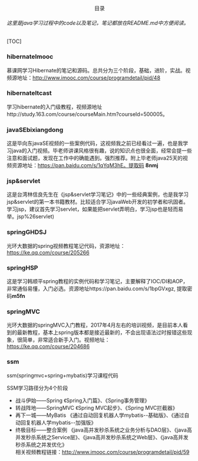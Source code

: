 <center>目录</center>

###### 这里是java学习过程中的code以及笔记，笔记都放在README.md中方便阅读。

[TOC]
### hibernateImooc
慕课网学习Hibernate的笔记和源码。总共分为三个阶段，基础，进阶，实战。视频源地址：http://www.imooc.com/course/programdetail/pid/48

### hibernateItcast
学习hibernate的入门级教程，视频源地址http://study.163.com/course/courseMain.htm?courseId=500005。

### javaSEbixiangdong
这是毕向东javaSE视频的一些案例代码，这视频我之前已经看过一遍，也是我学习java的入门视频。毕老师讲课风格很有趣，说的知识点也很全面，经常会提一些注意和面试题，发现在工作中的确能遇到。强烈推荐。附上毕老师java25天的视频资源地址：https://pan.baidu.com/s/1qYqM3hE。提取码 **8nmj**

### jsp&servlet
这是台湾林信良先生在《jsp&servlet学习笔记》中的一些经典案例，也是我学习jsp&servlet的第一本书籍教材。比较适合学习javaWeb开发的初学者和巩固者。学习jsp，建议首先学习servlet，如果能把servlet弄明白，学习jsp也是轻而易举。jsp%26servlet)

### springGHDSJ
光环大数据的spring视频教程笔记代码，资源地址：https://ke.qq.com/course/205266


### springHSP
这是学习韩顺平spring教程的实例代码和学习笔记，主要解释了IOC/DI和AOP，非常通俗易懂，入门必选。资源地址https://pan.baidu.com/s/1bpGVxgz, 提取密码**m5fn**


### springMVC
光环大数据的springMVC入门教程，2017年4月左右的培训视频，是目前本人看到的最新教程，基本上spring版本都是接近最新的，不会出现语法过时报错这些现象，很简单，非常适合新手入门。视频地址：https://ke.qq.com/course/204686 


### ssm
ssm(springmvc+spring+mybatis)学习课程代码  

SSM学习路径分为4个阶段 

* 战斗伊始——Spring 《Spring入门篇》、《Spring事务管理》
* 转战阵地——SpringMVC 《Spring MVC起步》、《Spring MVC拦截器》
* 再下一城——MyBatis 《通过自动回复机器人学mybatis--基础版》、《通过自动回复机器人学mybatis--加强版》
* 终极目标——整合案例 《java高并发秒杀系统之业务分析与DAO层》、《java高并发秒杀系统之Service层》、《java高并发秒杀系统之Web层》、《java高并发秒杀系统之并发优化》  
相关视频教程链接：http://www.imooc.com/course/programdetail/pid/59